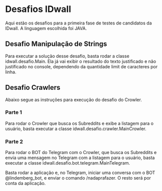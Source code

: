 <h1>Desafios IDwall</h1>

Aqui estão os desafios para a primeira fase de testes de candidatos da IDwall. 
A linguagem escolhida foi JAVA.

<h2> Desafio Manipulação de Strings</h2>
Para executar a solução desse desafio, basta rodar a classe idwall.desafio.Main. Ela já vai exibir o resultado do texto justificado e não justificado no console, dependendo da quantidade limit de caracteres por linha.

<h2> Desafio Crawlers</h2>
Abaixo segue as instruções para execução do desafio do Crowler.

<h3>Parte 1</h3>
Para rodar o Crowler que busca os Subreddits e exibe a listagem para o usuário, basta executar a classe idwall.desafio.crawler.MainCrowler.

<h3>Parte 2</h3>
Para rodar o BOT do Telegram com o Crowler, que busca os Subreddits e envia uma mensagem no Telegram com a listagem para o usuário, basta executar a classe idwall.desafio.bot.telegram.MainTelegram.

Basta rodar a aplicação e, no Telegram, iniciar uma conversa com o BOT @lindemberg_bot, e enviar o comando /nadaprafazer. O resto será por conta da aplicação.

